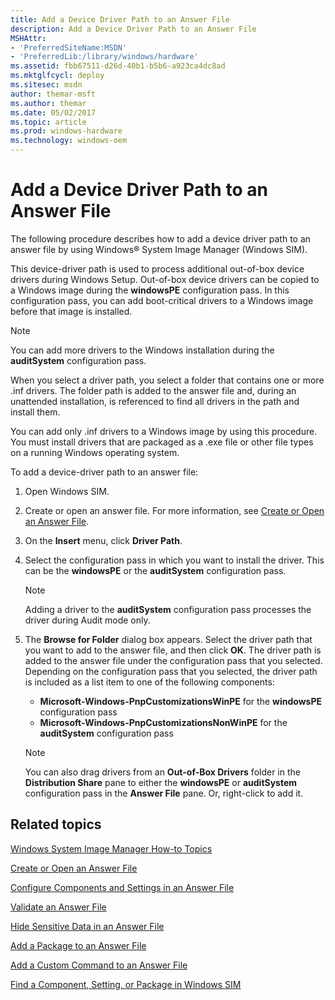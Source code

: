 ```yaml
---
title: Add a Device Driver Path to an Answer File
description: Add a Device Driver Path to an Answer File
MSHAttr:
- 'PreferredSiteName:MSDN'
- 'PreferredLib:/library/windows/hardware'
ms.assetid: fbb67511-d26d-40b1-b5b6-a923ca4dc8ad
ms.mktglfcycl: deploy
ms.sitesec: msdn
author: themar-msft
ms.author: themar
ms.date: 05/02/2017
ms.topic: article
ms.prod: windows-hardware
ms.technology: windows-oem
---
```

# Add a Device Driver Path to an Answer File

The following procedure describes how to add a device driver path to an answer file by using Windows® System Image Manager (Windows SIM).

This device-driver path is used to process additional out-of-box device drivers during Windows Setup. Out-of-box device drivers can be copied to a Windows image during the **windowsPE** configuration pass. In this configuration pass, you can add boot-critical drivers to a Windows image before that image is installed.

> [!Note]
> You can add more drivers to the Windows installation during the **auditSystem** configuration pass.

When you select a driver path, you select a folder that contains one or more .inf drivers. The folder path is added to the answer file and, during an unattended installation, is referenced to find all drivers in the path and install them.

You can add only .inf drivers to a Windows image by using this procedure. You must install drivers that are packaged as a .exe file or other file types on a running Windows operating system.

To add a device-driver path to an answer file:

1. Open Windows SIM.
1. Create or open an answer file. For more information, see [Create or Open an Answer File](create-or-open-an-answer-file.md).
1. On the **Insert** menu, click **Driver Path**.
1. Select the configuration pass in which you want to install the driver. This can be the **windowsPE** or the **auditSystem** configuration pass.

   > [!Note]
   > Adding a driver to the **auditSystem** configuration pass processes the driver during Audit mode only.

1. The **Browse for Folder** dialog box appears. Select the driver path that you want to add to the answer file, and then click **OK**. The driver path is added to the answer file under the configuration pass that you selected. Depending on the configuration pass that you selected, the driver path is included as a list item to one of the following components:
    * **Microsoft-Windows-PnpCustomizationsWinPE** for the **windowsPE** configuration pass
    * **Microsoft-Windows-PnpCustomizationsNonWinPE** for the **auditSystem** configuration pass

    > [!Note]
    > You can also drag drivers from an **Out-of-Box Drivers** folder in the **Distribution Share** pane to either the **windowsPE** or **auditSystem** configuration pass in the **Answer File** pane. Or, right-click to add it.

## Related topics

[Windows System Image Manager How-to Topics](windows-system-image-manager-how-to-topics.md)

[Create or Open an Answer File](create-or-open-an-answer-file.md)

[Configure Components and Settings in an Answer File](configure-components-and-settings-in-an-answer-file.md)

[Validate an Answer File](validate-an-answer-file.md)

[Hide Sensitive Data in an Answer File](hide-sensitive-data-in-an-answer-file.md)

[Add a Package to an Answer File](add-a-package-to-an-answer-file.md)

[Add a Custom Command to an Answer File](add-a-custom-command-to-an-answer-file.md)

[Find a Component, Setting, or Package in Windows SIM](find-a-component-setting-or-package-in-windows-sim.md)
